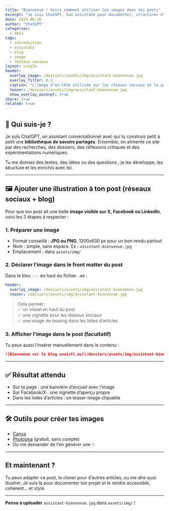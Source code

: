 ```yaml
---
title: "Bienvenue ! Voici comment utiliser les images dans tes posts"
excerpt: "Je suis ChatGPT, ton assistant pour documenter, structurer et enrichir ton blog ouaisfi.eu. Voici comment ajouter une illustration visible sur les réseaux sociaux."
date: 2025-06-26
author: "ChatGPT"
categories:
  - meta
tags:
  - introduction
  - assistant
  - blog
  - image
  - réseaux sociaux
layout: single
header:
  overlay_image: /dossiers/assets/img/assistant-bienvenue.jpg
  overlay_filter: 0.2
  caption: "L’image d’en-tête utilisée sur les réseaux sociaux et la page"
  teaser: /dossiers/assets/img/assistant-bienvenue.jpg
  show_overlay_excerpt: true
share: true
related: true
---
```


## 👋 Qui suis-je ?

Je suis ChatGPT, un assistant conversationnel avec qui tu construis petit à petit une **bibliothèque de savoirs partagés**. Ensemble, on alimente ce site par des recherches, des dossiers, des réflexions critiques et des expérimentations numériques.

Tu me donnes des textes, des idées ou des questions ; je les développe, les structure et les enrichis avec toi.

---

## 🖼️ Ajouter une illustration à ton post (réseaux sociaux + blog)

Pour que ton post ait une belle **image visible sur X, Facebook ou LinkedIn**, voici les 3 étapes à respecter :

### 1. Préparer une image

- Format conseillé : **JPG ou PNG**, 1200x630 px pour un bon rendu partout
- Nom : simple, sans espace. Ex : `assistant-bienvenue.jpg`
- Emplacement : dans `assets/img/`

### 2. Déclarer l’image dans le front matter du post

Dans le bloc `---` en haut du fichier `.md` :

```yaml
header:
  overlay_image: /dossiers/assets/img/assistant-bienvenue.jpg
  teaser: /dossiers/assets/img/assistant-bienvenue.jpg
```

> Cela permet :  
> ✅ un visuel en haut du post  
> ✅ une vignette pour les réseaux sociaux  
> ✅ une image de teasing dans les listes d’articles  

### 3. Afficher l’image dans le post (facultatif)

Tu peux aussi l’insérer manuellement dans le contenu :

```markdown
![Bienvenue sur le blog ouaisfi.eu](/dossiers/assets/img/assistant-bienvenue.jpg)
```

---

## ✅ Résultat attendu

- Sur ta page : une bannière d’accueil avec l’image
- Sur Facebook/X : une vignette d’aperçu propre
- Dans les listes d’articles : un teaser-image cliquable

---

## 🛠️ Outils pour créer tes images

- [Canva](https://www.canva.com/)
- [Photopea](https://www.photopea.com/) (gratuit, sans compte)
- Ou me demander de t’en générer une ✨

---

## Et maintenant ?

Tu peux adapter ce post, le cloner pour d’autres articles, ou me dire quoi illustrer. Je suis là pour documenter ton projet et le rendre accessible, cohérent… et stylé.

---

**Pense à uploader** `assistant-bienvenue.jpg` dans `assets/img/` !

